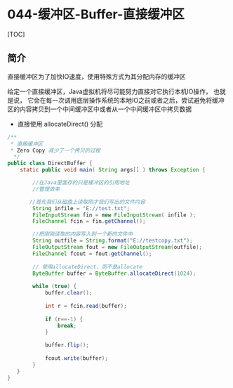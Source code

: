 # 044-缓冲区-Buffer-直接缓冲区

[TOC]

## 简介

直接缓冲区为了加快IO速度，使用特殊方式为其分配内存的缓冲区

给定一个直接缓冲区，Java虚拟机将尽可能努力直接对它执行本机IO操作， 也就是说， 它会在每一次调用底层操作系统的本地IO之前或者之后，尝试避免将缓冲区的内容拷贝到一个中间缓冲区中或者从一个中间缓冲区中拷贝数据

- 直接使用 allocateDirect() 分配

```java
/**
 * 直接缓冲区
 * Zero Copy 减少了一个拷贝的过程
  */
public class DirectBuffer {  
    static public void main( String args[] ) throws Exception {  

        //在Java里面存的只是缓冲区的引用地址
        //管理效率

       //首先我们从磁盘上读取刚才我们写出的文件内容
        String infile = "E://test.txt";
        FileInputStream fin = new FileInputStream( infile );  
        FileChannel fcin = fin.getChannel();

        //把刚刚读取的内容写入到一个新的文件中
        String outfile = String.format("E://testcopy.txt");
        FileOutputStream fout = new FileOutputStream(outfile);
        FileChannel fcout = fout.getChannel();  
          
        // 使用allocateDirect，而不是allocate
        ByteBuffer buffer = ByteBuffer.allocateDirect(1024);  
          
        while (true) {  
            buffer.clear();  
              
            int r = fcin.read(buffer);  
              
            if (r==-1) {  
                break;  
            }  
              
            buffer.flip();  
              
            fcout.write(buffer);  
        }
   }  
}
```